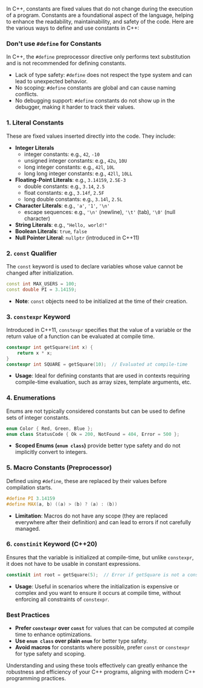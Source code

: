In C++, constants are fixed values that do not change during the execution of a program. Constants are a foundational aspect of the language, helping to enhance the readability, maintainability, and safety of the code. Here are the various ways to define and use constants in C++:

### Don't use `#define` for Constants

In C++, the `#define` preprocessor directive only performs text substitution and is not recommended for defining constants.

- Lack of type safety: `#define` does not respect the type system and can lead to unexpected behavior.
- No scoping: `#define` constants are global and can cause naming conflicts.
- No debugging support: `#define` constants do not show up in the debugger, making it harder to track their values.

### 1. **Literal Constants**

These are fixed values inserted directly into the code. They include:

- **Integer Literals**
  - integer constants: e.g., `42`, `-10`
  - unsigned integer constants: e.g., `42u`, `10U`
  - long integer constants: e.g., `42l`, `10L`
  - long long integer constants: e.g., `42ll`, `10LL`
- **Floating-Point Literals**: e.g., `3.14159`, `2.5E-3`
  - double constants: e.g., `3.14`, `2.5`
  - float constants: e.g., `3.14f`, `2.5F`
  - long double constants: e.g., `3.14l`, `2.5L`
- **Character Literals**: e.g., `'a'`, `'1'`, `'\n'`
  - escape sequences: e.g., `'\n'` (newline), `'\t'` (tab), `'\0'` (null character)
- **String Literals**: e.g., `"Hello, world!"`
- **Boolean Literals**: `true`, `false`
- **Null Pointer Literal**: `nullptr` (introduced in C++11)

### 2. **`const` Qualifier**

The `const` keyword is used to declare variables whose value cannot be changed after initialization.

```cpp
const int MAX_USERS = 100;
const double PI = 3.14159;
```

- **Note**: `const` objects need to be initialized at the time of their creation.

### 3. **`constexpr` Keyword**

Introduced in C++11, `constexpr` specifies that the value of a variable or the return value of a function can be evaluated at compile time.

```cpp
constexpr int getSquare(int x) {
    return x * x;
}
constexpr int SQUARE = getSquare(10);  // Evaluated at compile-time
```

- **Usage**: Ideal for defining constants that are used in contexts requiring compile-time evaluation, such as array sizes, template arguments, etc.

### 4. **Enumerations**

Enums are not typically considered constants but can be used to define sets of integer constants.

```cpp
enum Color { Red, Green, Blue };
enum class StatusCode { Ok = 200, NotFound = 404, Error = 500 };
```

- **Scoped Enums (`enum class`)** provide better type safety and do not implicitly convert to integers.

### 5. **Macro Constants (Preprocessor)**

Defined using `#define`, these are replaced by their values before compilation starts.

```cpp
#define PI 3.14159
#define MAX(a, b) ((a) > (b) ? (a) : (b))
```

- **Limitation**: Macros do not have any scope (they are replaced everywhere after their definition) and can lead to errors if not carefully managed.

### 6. **`constinit` Keyword (C++20)**

Ensures that the variable is initialized at compile-time, but unlike `constexpr`, it does not have to be usable in constant expressions.

```cpp
constinit int root = getSquare(5);  // Error if getSquare is not a constant expression
```

- **Usage**: Useful in scenarios where the initialization is expensive or complex and you want to ensure it occurs at compile time, without enforcing all constraints of `constexpr`.

### Best Practices

- **Prefer `constexpr` over `const`** for values that can be computed at compile time to enhance optimizations.
- **Use `enum class` over plain `enum`** for better type safety.
- **Avoid macros** for constants where possible, prefer `const` or `constexpr` for type safety and scoping.

Understanding and using these tools effectively can greatly enhance the robustness and efficiency of your C++ programs, aligning with modern C++ programming practices.
